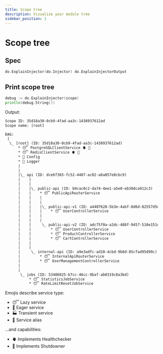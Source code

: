 ```yaml
---
title: Scope tree
description: Visualize your module tree
sidebar_position: 1
---
```


# Scope tree

## Spec

```go
do.ExplainInjector(do.Injector) do.ExplainInjectorOutput
```

## Print scope tree

```go
debug := do.ExplainInjector(scope)
println(debug.String())
```

Output:

```txt
Scope ID: 35d18a30-0cb9-4fad-aa3c-1438937612ad
Scope name: [root]

DAG:
 |
  \_ [root] (ID: 35d18a30-0cb9-4fad-aa3c-1438937612ad)
      * 😴 PostgreSQLClientService 🫀 🙅
      * 😴 RedisClientService 🫀 🙅
      * 🔁 Config
      * 🔗 Logger
      |
      |
      |\_ api (ID: dce6f365-fc52-4407-ac02-a6a857e0cbc9)
      |    |
      |    |
      |    |\_ public-api (ID: b9cac0c2-da74-4ee1-a5e0-eb30dca912c3)
      |    |    * 😴 PublicApiRouterService
      |    |    |     
      |    |    |
      |    |    |\_ public-api-v1 (ID: a4407628-5b3e-4abf-8d6d-82557d5ddb13)
      |    |    |    * 😴 UserControllerService
      |    |    |     
      |    |    |
      |    |     \_ public-api-v2 (ID: adc75f0a-a2dc-488f-9457-510e151d9e34)
      |    |         * 😴 UserControllerService
      |    |         * 😴 ProductControllerService
      |    |         * 😴 CartControllerService
      |    |          
      |    |
      |     \_ internal-api (ID: a9e3adfc-ad10-4cbd-9b0d-85cfad95d99c)
      |         * 😴 InternalApiRouterService
      |         * 😴 UserManagementControllerService
      |
      |
       \_ jobs (ID: 53406825-b7cc-46cc-9baf-ab0319c8a3bd)
           * 😴 StatisticsJobService
           * 😴 RateLimitResetJobService
```

Emojis describe service type:
- 😴 Lazy service
- 🔁 Eager service
- 🏭 Transient service
- 🔗 Service alias

...and capabilities:
- 🫀 Implements Healthchecker
- 🙅 Implements Shutdowner
